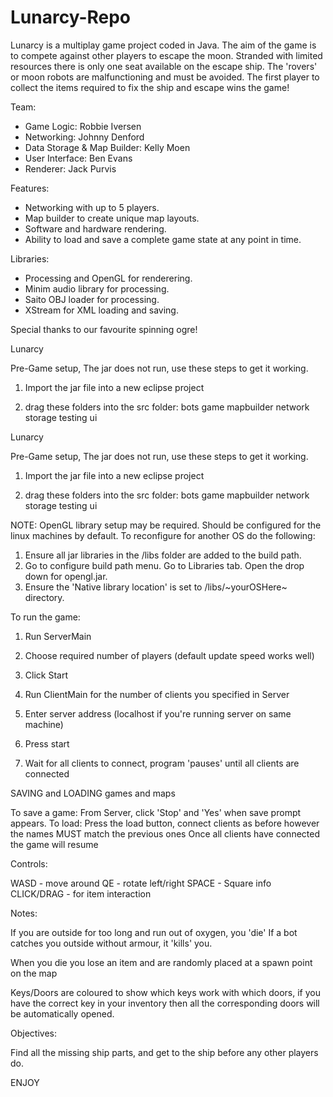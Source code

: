 # Lunarcy-Repo 

Lunarcy is a multiplay game project coded in Java.
The aim of the game is to compete against other players to escape the moon. Stranded with limited resources there is only one seat available on the escape ship. The 'rovers' or moon robots are malfunctioning and must be avoided. The first player to collect the items required to fix the ship and escape wins the game!

Team:
- Game Logic: Robbie Iversen
- Networking: Johnny Denford
- Data Storage & Map Builder: Kelly Moen
- User Interface: Ben Evans
- Renderer: Jack Purvis

Features:
- Networking with up to 5 players.
- Map builder to create unique map layouts.
- Software and hardware rendering.
- Ability to load and save a complete game state at any point in time.

Libraries:
- Processing and OpenGL for renderering.
- Minim audio library for processing.
- Saito OBJ loader for processing.
- XStream for XML loading and saving.

Special thanks to our favourite spinning ogre!

Lunarcy

Pre-Game setup, 
The jar does not run, use these steps to get it working.

1. Import the jar file into a new eclipse project

2. drag these folders into the src folder:
   bots
   game
   mapbuilder
   network
   storage
   testing
   ui

Lunarcy

Pre-Game setup, 
The jar does not run, use these steps to get it working.

1. Import the jar file into a new eclipse project

2. drag these folders into the src folder:
   bots
   game
   mapbuilder
   network
   storage
   testing
   ui

NOTE: OpenGL library setup may be required.
Should be configured for the linux machines by default. To reconfigure for another OS do the following:
1. Ensure all jar libraries in the /libs folder are added to the build path.
2. Go to configure build path menu. Go to Libraries tab. Open the drop down for opengl.jar.
3. Ensure the 'Native library location' is set to /libs/~yourOSHere~ directory.

To run the game:

1. Run ServerMain
2. Choose required number of players (default update speed works well)
3. Click Start

4. Run ClientMain for the number of clients you specified in Server
5. Enter server address (localhost if you're running server on same machine)
5. Press start
6. Wait for all clients to connect, program 'pauses' until all clients are connected


SAVING and LOADING games and maps

To save a game:
  From Server, click 'Stop' and 'Yes' when save prompt appears.
To load:
  Press the load button, connect clients as before however the 
  names MUST match the previous ones
  Once all clients have connected the game will resume

Controls:

WASD  - move around
QE - rotate left/right
SPACE - Square info
CLICK/DRAG - for item interaction

Notes:

If you are outside for too long and run out of oxygen, you 'die'
If a bot catches you outside without armour, it 'kills' you.

When you die you lose an item and are randomly placed at a spawn point on the map

Keys/Doors are coloured to show which keys work with which doors, if you have
the correct key in your inventory then all the corresponding doors will be automatically
opened.

Objectives:

Find all the missing ship parts, and get to the ship before any other players do.

ENJOY
